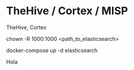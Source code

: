 # TheHive / Cortex / MISP
TheHive, Cortex 

chown -R 1000:1000 <path_to_elasticsearch>

docker-compose up -d elasticsearch

Hola
